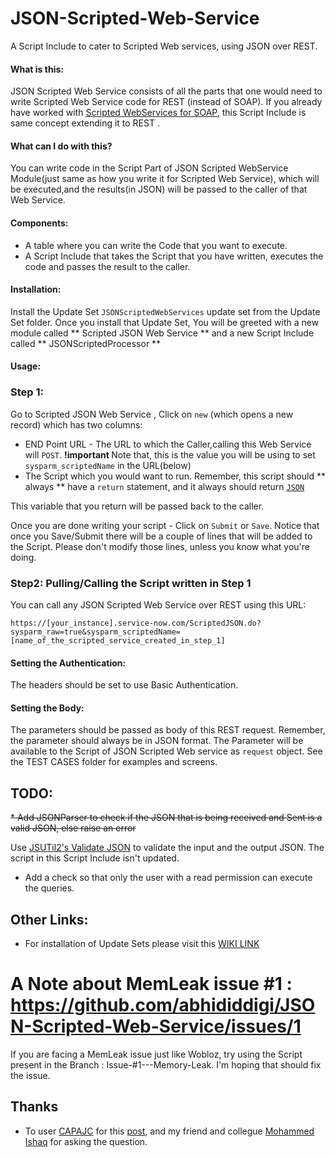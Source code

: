 JSON-Scripted-Web-Service
=========================



A Script Include to cater to Scripted Web services, using JSON over REST.

#### What is this: 

JSON Scripted Web Service consists of all the parts that one would need to write Scripted Web Service code for REST (instead of SOAP).
If you already have worked with [Scripted WebServices for SOAP](http://wiki.servicenow.com/index.php?title=Scripted_Web_Services), this Script Include is same concept extending it to REST .

#### What can I do with this? 

You can write code in the Script Part of JSON Scripted WebService Module(just same as how you write it for Scripted Web Service), which will be executed,and the results(in JSON) will be passed to the caller of that Web Service.

#### Components: 

* A table where you can write the Code that you want to execute.
* A Script Include that takes the Script that you have written, executes the code and passes the result to the caller.

#### Installation: 

Install the Update Set `JSONScriptedWebServices` update set from the Update Set  folder.
Once you install that Update Set, You will be greeted with a new module called ** Scripted JSON Web Service  ** and a new Script Include called ** JSONScriptedProcessor **

#### Usage:


### Step 1:
Go to Scripted JSON Web Service , Click on `new` (which opens a new record) which has two columns:

* END Point URL - The URL to which the Caller,calling this Web Service will `POST`.
     <b> !important </b> 
     Note that, this is the value you will be using to set `sysparm_scriptedName` in the URL(below)
* The Script which you would want to run. Remember, this script should ** always ** have a `return` statement, and it always should return [`JSON`](http://www.json.org/)

This variable that you return will be passed back to the caller.

Once you are done writing your script - Click on `Submit` or `Save`. Notice that once you Save/Submit there will be a couple of lines that will be added to the Script. Please don't modify those lines, unless you know what you're doing.

### Step2: Pulling/Calling the Script written in Step 1 
You can call any JSON Scripted Web Service  over REST using this URL:

```
https://[your_instance].service-now.com/ScriptedJSON.do?sysparm_raw=true&sysparm_scriptedName=[name_of_the_scripted_service_created_in_step_1]
```
#### Setting the Authentication:

The headers should be set to use Basic Authentication.

#### Setting the Body:


The parameters should be passed as body of this REST request. Remember, the parameter should always be in JSON format.
The Parameter will be available to the Script of JSON Scripted Web service as `request` object. See the TEST CASES folder for examples and screens.


TODO:
-------
 <del>* Add JSONParser to check if the JSON that is being received and Sent is a valid JSON, else raise an error </del>
    
Use [JSUTil2's Validate JSON](https://github.com/abhididdigi/JSUtil2/blob/master/docs.md#validatejson) to validate the input and the output JSON. The    script in this Script Include isn't updated.
     
     

* Add a check so that only the user with a read permission can execute the queries.  


Other Links: 
---------------

* For installation of Update Sets please visit this [WIKI LINK](http://wiki.servicenow.com/index.php?title=Using_Update_Sets)

A Note about MemLeak issue #1 : https://github.com/abhididdigi/JSON-Scripted-Web-Service/issues/1
==========================

If you are facing a MemLeak issue just like Wobloz, try using the Script present in the Branch : Issue-#1---Memory-Leak. I'm hoping that should fix the issue.



Thanks
-------

* To user [CAPAJC](http://community.servicenow.com/users/capajc) for this [post](http://community.servicenow.com/forum/14327), and my friend and collegue
[Mohammed Ishaq](http://community.servicenow.com/users/mkhan) for asking the question.














